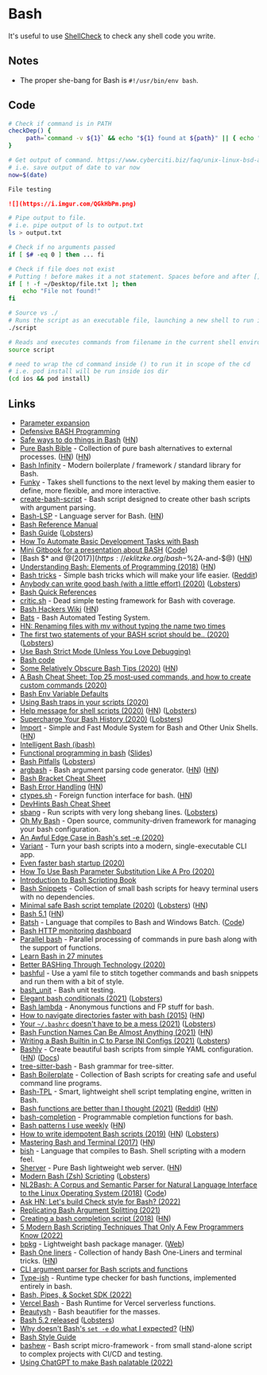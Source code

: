 # Bash

It's useful to use [ShellCheck](https://www.shellcheck.net) to check any shell code you write.

## Notes

-   The proper she-bang for Bash is `#!/usr/bin/env bash`.

## Code

```bash
# Check if command is in PATH
checkDep() {
     path=`command -v ${1}` && echo "${1} found at ${path}" || { echo "${1} not found" >&2 ; exit 1; }
}
```

```bash
# Get output of command. https://www.cyberciti.biz/faq/unix-linux-bsd-appleosx-bash-assign-variable-command-output/
# i.e. save output of date to var now
now=$(date)
```

```md
File testing

![](https://i.imgur.com/QGkHbPm.png)
```

```bash
# Pipe output to file.
# i.e. pipe output of ls to output.txt
ls > output.txt
```

```bash
# Check if no arguments passed
if [ $# -eq 0 ] then ... fi
```

```bash
# Check if file does not exist
# Putting ! before makes it a not statement. Spaces before and after [] are important.
if [ ! -f ~/Desktop/file.txt ]; then
    echo "File not found!"
fi
```

```bash
# Source vs ./
# Runs the script as an executable file, launching a new shell to run it
./script

# Reads and executes commands from filename in the current shell environment
source script
```

```bash
# need to wrap the cd command inside () to run it in scope of the cd
# i.e. pod install will be run inside ios dir
(cd ios && pod install)
```

## Links

-   [Parameter expansion](http://wiki.bash-hackers.org/syntax/pe)
-   [Defensive BASH Programming](http://www.kfirlavi.com/blog/2012/11/14/defensive-bash-programming/)
-   [Safe ways to do things in Bash](https://github.com/anordal/shellharden/blob/master/how_to_do_things_safely_in_bash.md) ([HN](https://news.ycombinator.com/item?id=17057596))
-   [Pure Bash Bible](https://github.com/dylanaraps/pure-bash-bible) - Collection of pure bash alternatives to external processes. ([HN](https://news.ycombinator.com/item?id=21013150)) ([HN](https://news.ycombinator.com/item?id=30363506))
-   [Bash Infinity](https://github.com/niieani/bash-oo-framework) - Modern boilerplate / framework / standard library for Bash.
-   [Funky](https://github.com/bbugyi200/funky) - Takes shell functions to the next level by making them easier to define, more flexible, and more interactive.
-   [create-bash-script](https://github.com/nikita-skobov/create-bash-script) - Bash script designed to create other bash scripts with argument parsing.
-   [Bash-LSP](https://github.com/bash-lsp/bash-language-server) - Language server for Bash. ([HN](https://news.ycombinator.com/item?id=26663135))
-   [Bash Reference Manual](https://tiswww.case.edu/php/chet/bash/bashref.html)
-   [Bash Guide](https://mywiki.wooledge.org/BashGuide) ([Lobsters](https://lobste.rs/s/onsous/bash_guide))
-   [How To Automate Basic Development Tasks with Bash](https://jmulholland.com/how-to-automate-basic-development-tasks-with-bash)
-   [Mini Gitbook for a presentation about BASH](https://erkanerol.github.io/bash-lingua-non-grata/#/) ([Code](https://github.com/erkanerol/bash-lingua-non-grata))
-   [Bash $\* and $@ (2017)](https://eklitzke.org/bash-$%2A-and-$@) ([HN](https://news.ycombinator.com/item?id=22027809))
-   [Understanding Bash: Elements of Programming (2018)](https://www.linuxjournal.com/content/understanding-bash-elements-programming) ([HN](https://news.ycombinator.com/item?id=22052890))
-   [Bash tricks](https://github.com/SimonBaeumer/bash-tricks) - Simple bash tricks which will make your life easier. ([Reddit](https://www.reddit.com/r/bash/comments/eokp46/some_simple_bash_tipps/))
-   [Anybody can write good bash (with a little effort) (2020)](https://blog.yossarian.net/2020/01/23/Anybody-can-write-good-bash-with-a-little-effort) ([Lobsters](https://lobste.rs/s/y0nx8o/anybody_can_write_good_bash_with_little))
-   [Bash Quick References](https://shellmagic.xyz/)
-   [critic.sh](https://github.com/Checksum/critic.sh) - Dead simple testing framework for Bash with coverage.
-   [Bash Hackers Wiki](https://wiki.bash-hackers.org/) ([HN](https://news.ycombinator.com/item?id=22382686))
-   [Bats](https://github.com/bats-core/bats-core) - Bash Automated Testing System.
-   [HN: Renaming files with mv without typing the name two times](https://news.ycombinator.com/item?id=22859935)
-   [The first two statements of your BASH script should be.. (2020)](https://ashishb.net/all/the-first-two-statements-of-your-bash-script-should-be/) ([Lobsters](https://lobste.rs/s/ajoaje/first_two_statements_your_bash_script))
-   [Use Bash Strict Mode (Unless You Love Debugging)](http://redsymbol.net/articles/unofficial-bash-strict-mode/)
-   [Bash code](https://github.com/bminor/bash)
-   [Some Relatively Obscure Bash Tips (2020)](https://zwischenzugs.com/2020/05/09/some-relatively-obscure-bash-tips/) ([HN](https://news.ycombinator.com/item?id=23126305))
-   [A Bash Cheat Sheet: Top 25 most-used commands, and how to create custom commands (2020)](https://medium.com/better-programming/bash-cheat-sheet-top-25-commands-and-creating-custom-commands-75941dcdc450)
-   [Bash Env Variable Defaults](https://www.yesthatblog.com/post/0065-env-defaults/)
-   [Using Bash traps in your scripts (2020)](https://opensource.com/article/20/6/bash-trap)
-   [Help message for shell scripts (2020)](https://samizdat.dev/help-message-for-shell-scripts/) ([HN](https://news.ycombinator.com/item?id=23763166)) ([Lobsters](https://lobste.rs/s/5njqrb/help_message_for_shell_scripts))
-   [Supercharge Your Bash History (2020)](https://metaredux.com/posts/2020/07/07/supercharge-your-bash-history.html) ([Lobsters](https://lobste.rs/s/ruygyw/supercharge_your_bash_history))
-   [Import](https://import.pw/) - Simple and Fast Module System for Bash and Other Unix Shells. ([HN](https://news.ycombinator.com/item?id=23864909))
-   [Intelligent Bash (ibash)](https://rdmp.org/dmbcs/i-bash)
-   [Functional programming in bash](https://github.com/ssledz/bash-fun) ([Slides](https://ssledz.github.io/presentations/bash-fun.html#/))
-   [Bash Pitfalls](https://mywiki.wooledge.org/BashPitfalls) ([Lobsters](https://lobste.rs/s/1vqimp/bash_pitfalls))
-   [argbash](https://github.com/matejak/argbash) - Bash argument parsing code generator. ([HN](https://news.ycombinator.com/item?id=24636367)) ([HN](https://news.ycombinator.com/item?id=30737701))
-   [Bash Bracket Cheat Sheet](https://wizardzines.com/comics/brackets-cheatsheet/)
-   [Bash Error Handling](https://wizardzines.com/comics/bash-errors/) ([HN](https://news.ycombinator.com/item?id=24727495))
-   [ctypes.sh](https://github.com/taviso/ctypes.sh) - Foreign function interface for bash. ([HN](https://news.ycombinator.com/item?id=24738814))
-   [DevHints Bash Cheat Sheet](https://devhints.io/bash)
-   [sbang](https://github.com/spack/sbang) - Run scripts with very long shebang lines. ([Lobsters](https://lobste.rs/s/rin6rc/sbang_lets_you_run_scripts_with_very_long))
-   [Oh My Bash](https://github.com/ohmybash/oh-my-bash) - Open source, community-driven framework for managing your bash configuration.
-   [An Awful Edge Case in Bash's set -e (2020)](http://jbrot.com/blog/dash_e_problems.html)
-   [Variant](https://github.com/mumoshu/variant2) - Turn your bash scripts into a modern, single-executable CLI app.
-   [Even faster bash startup (2020)](https://work.lisk.in/2020/11/20/even-faster-bash-startup.html)
-   [How To Use Bash Parameter Substitution Like A Pro (2020)](https://www.cyberciti.biz/tips/bash-shell-parameter-substitution-2.html)
-   [Introduction to Bash Scripting Book](https://github.com/bobbyiliev/introduction-to-bash-scripting)
-   [Bash Snippets](https://github.com/alexanderepstein/Bash-Snippets) - Collection of small bash scripts for heavy terminal users with no dependencies.
-   [Minimal safe Bash script template (2020)](https://betterdev.blog/minimal-safe-bash-script-template/) ([Lobsters](https://lobste.rs/s/yeloyn/minimal_safe_bash_script_template)) ([HN](https://news.ycombinator.com/item?id=25428621))
-   [Bash 5.1](https://lists.gnu.org/archive/html/info-gnu/2020-12/msg00003.html) ([HN](https://news.ycombinator.com/item?id=25492551))
-   [Batsh](https://batsh.org/) - Language that compiles to Bash and Windows Batch. ([Code](https://github.com/batsh-dev-team/Batsh))
-   [Bash HTTP monitoring dashboard](https://raymii.org/s/software/Bash_HTTP_Monitoring_Dashboard.html)
-   [Parallel bash](https://github.com/Akianonymus/parallel-bash) - Parallel processing of commands in pure bash along with the support of functions.
-   [Learn Bash in 27 minutes](https://github.com/pforret/LearnBashQuickly)
-   [Better BASHing Through Technology (2020)](https://andydote.co.uk/2020/08/28/better-bashing-through-technology/)
-   [bashful](https://github.com/wagoodman/bashful) - Use a yaml file to stitch together commands and bash snippets and run them with a bit of style.
-   [bash_unit](https://github.com/pgrange/bash_unit) - Bash unit testing.
-   [Elegant bash conditionals (2021)](https://timvisee.com/blog/elegant-bash-conditionals/) ([Lobsters](https://lobste.rs/s/nao13f/elegant_bash_conditionals))
-   [Bash lambda](https://github.com/spencertipping/bash-lambda) - Anonymous functions and FP stuff for bash.
-   [How to navigate directories faster with bash (2015)](https://mhoffman.github.io/2015/05/21/how-to-navigate-directories-with-the-shell.html) ([HN](https://news.ycombinator.com/item?id=26899531))
-   [Your `~/.bashrc` doesn't have to be a mess (2021)](https://write.as/bpsylevc6lliaspe) ([Lobsters](https://lobste.rs/s/r1tpld/your_bashrc_doesn_t_have_be_mess))
-   [Bash Function Names Can Be Almost Anything (2021)](https://blog.dnmfarrell.com/post/bash-function-names-can-be-almost-anything/) ([HN](https://news.ycombinator.com/item?id=27726699))
-   [Writing a Bash Builtin in C to Parse INI Configs (2021)](https://mbuki-mvuki.org/posts/2021-07-12-writing-a-bash-builtin-in-c-to-parse-ini-configs/) ([Lobsters](https://lobste.rs/s/6wjuk4/writing_bash_builtin_c_parse_ini_configs))
-   [Bashly](https://github.com/DannyBen/bashly) - Create beautiful bash scripts from simple YAML configuration. ([HN](https://news.ycombinator.com/item?id=28305479)) ([Docs](https://bashly.dannyb.co/))
-   [tree-sitter-bash](https://github.com/tree-sitter/tree-sitter-bash) - Bash grammar for tree-sitter.
-   [Bash Boilerplate](https://github.com/xwmx/bash-boilerplate) - Collection of Bash scripts for creating safe and useful command line programs.
-   [Bash-TPL](https://github.com/TekWizely/bash-tpl) - Smart, lightweight shell script templating engine, written in Bash.
-   [Bash functions are better than I thought (2021)](https://cuddly-octo-palm-tree.com/posts/2021-10-31-better-bash-functions/) ([Reddit](https://www.reddit.com/r/programming/comments/qjnzmn/underwhelmed_by_bash_functions_maybe_youre_using/)) ([HN](https://news.ycombinator.com/item?id=29058140))
-   [bash-completion](https://github.com/scop/bash-completion) - Programmable completion functions for bash.
-   [Bash patterns I use weekly](https://will-keleher.com/posts/5-Useful-Bash-Patterns.html) ([HN](https://news.ycombinator.com/item?id=29318751))
-   [How to write idempotent Bash scripts (2019)](https://arslan.io/2019/07/03/how-to-write-idempotent-bash-scripts/) ([HN](https://news.ycombinator.com/item?id=29483070)) ([Lobsters](https://lobste.rs/s/ixuahi/how_write_idempotent_bash_scripts))
-   [Mastering Bash and Terminal (2017)](https://www.blockloop.io/mastering-bash-and-terminal/) ([HN](https://news.ycombinator.com/item?id=13400350))
-   [bish](https://github.com/tdenniston/bish) - Language that compiles to Bash. Shell scripting with a modern feel.
-   [Sherver](https://github.com/remileduc/sherver) - Pure Bash lightweight web server. ([HN](https://news.ycombinator.com/item?id=29648135))
-   [Modern Bash (Zsh) Scripting](https://www.mulle-kybernetik.com/modern-bash-scripting/) ([Lobsters](https://lobste.rs/s/gwzjjw/modern_bash_scripting))
-   [NL2Bash: A Corpus and Semantic Parser for Natural Language Interface to the Linux Operating System (2018)](https://arxiv.org/abs/1802.08979) ([Code](https://github.com/TellinaTool/nl2bash))
-   [Ask HN: Let's build Check style for Bash? (2022)](https://news.ycombinator.com/item?id=30405177)
-   [Replicating Bash Argument Splitting (2021)](https://blog.dnmfarrell.com/post/replicating-bash-argument-splitting/)
-   [Creating a bash completion script (2018)](https://iridakos.com/programming/2018/03/01/bash-programmable-completion-tutorial) ([HN](https://news.ycombinator.com/item?id=30524440))
-   [5 Modern Bash Scripting Techniques That Only A Few Programmers Know (2022)](https://levelup.gitconnected.com/5-modern-bash-scripting-techniques-that-only-a-few-programmers-know-4abb58ddadad)
-   [bpkg](https://github.com/bpkg/bpkg) - Lightweight bash package manager. ([Web](https://bpkg.sh/))
-   [Bash One liners](https://github.com/onceupon/Bash-Oneliner) - Collection of handy Bash One-Liners and terminal tricks. ([HN](https://news.ycombinator.com/item?id=31250275))
-   [CLI argument parser for Bash scripts and functions](https://bashjazz.orion3.space/cli-args.html)
-   [Type-ish](https://github.com/Mythra/typeish) - Runtime type checker for bash functions, implemented entirely in bash.
-   [Bash, Pipes, & Socket SDK (2022)](https://socketsupply.co/blog/bash-pipes-and-socket-sdk/)
-   [Vercel Bash](https://github.com/importpw/vercel-bash) - Bash Runtime for Vercel serverless functions.
-   [Beautysh](https://github.com/lovesegfault/beautysh) - Bash beautifier for the masses.
-   [Bash 5.2 released](https://lwn.net/Articles/909596/) ([Lobsters](https://lobste.rs/s/dceccl/bash_5_2_released))
-   [Why doesn't Bash's `set -e` do what I expected?](http://mywiki.wooledge.org/BashFAQ/105) ([HN](https://news.ycombinator.com/item?id=33116310))
-   [Bash Style Guide](https://github.com/bahamas10/bash-style-guide)
-   [bashew](https://github.com/pforret/bashew) - Bash script micro-framework - from small stand-alone script to complex projects with CI/CD and testing.
-   [Using ChatGPT to make Bash palatable (2022)](https://brev.dev/blog/ai-wont-replace-you-write-bash)
